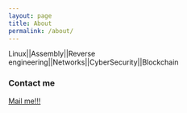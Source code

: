```yaml
---
layout: page
title: About
permalink: /about/
---
```


Linux||Assembly||Reverse engineering||Networks||CyberSecurity||Blockchain

### Contact me

[Mail me!!!](mailto:hmwawuda25@protonmail.com)
